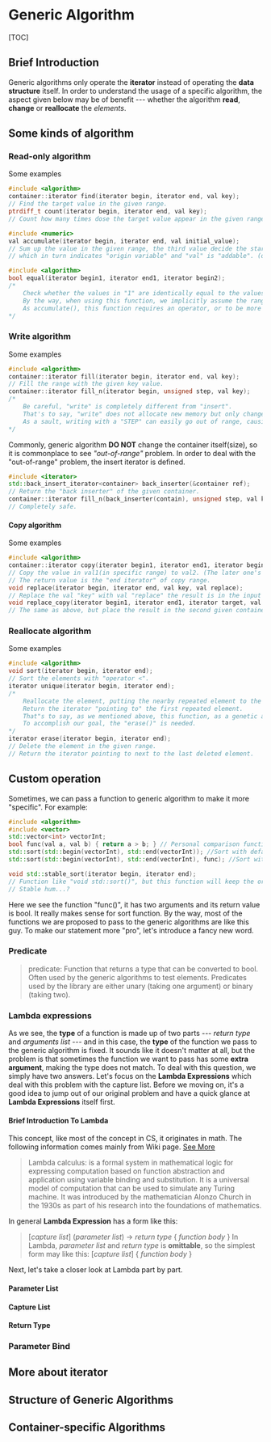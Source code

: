# Generic Algorithm

[TOC]

## Brief Introduction

Generic algorithms only operate the **iterator** instead of operating the **data structure** itself.
In order to understand the usage of a specific algorithm, the aspect given below may be of benefit --- whether the algorithm **read**, **change** or **reallocate** the *elements*.

## Some kinds of algorithm

### Read-only algorithm

Some examples

```c++
#include <algorithm>
container::iterator find(iterator begin, iterator end, val key);
// Find the target value in the given range.
ptrdiff_t count(iterator begin, iterator end, val key);
// Count how many times dose the target value appear in the given range.

#include <numeric>
val accumulate(iterator begin, iterator end, val initial_value);
// Sum up the value in the given range, the third value decide the start-up value, 
// which in turn indicates "origin variable" and "val" is "addable". (operator+ is defined)

#include <algorithm>
bool equal(iterator begin1, iterator end1, iterator begin2);
/*
    Check whether the values in "1" are identically equal to the values in "2".
    By the way, when using this function, we implicitly assume the range of "1" and "2" is the same.
    As accumulate(), this function requires an operator, or to be more specific, operator==, must be defined.
*/
```

### Write algorithm

Some examples

```c++
#include <algorithm>
container::iterator fill(iterator begin, iterator end, val key);
// Fill the range with the given key value.
container::iterator fill_n(iterator begin, unsigned step, val key);
/*  
    Be careful, "write" is completely different from "insert".
    That's to say, "write" does not allocate new memory but only changes the value.
    As a sault, writing with a "STEP" can easily go out of range, causing a disaster.
*/
```

Commonly, generic algorithm **DO NOT** change the container itself(size), so it is commonplace to see *"out-of-range"* problem.
In order to deal with the "out-of-range" problem, the insert iterator is defined.

```c++
#include <iterator>
std::back_insert_iterator<container> back_inserter(&container ref);
// Return the "back inserter" of the given container.
container::iterator fill_n(back_inserter(contain), unsigned step, val key);
// Completely safe.
```

#### Copy algorithm

Some examples

```c++
#include <algorithm>
container::iterator copy(iterator begin1, iterator end1, iterator begin2);
// Copy the value in val1(in specific range) to val2. (The later one's size needs to be larger)
// The return value is the "end iterator" of copy range.
void replace(iterator begin, iterator end, val key, val replace);
// Replace the val "key" with val "replace" the result is in the input container.
void replace_copy(iterator begin1, iterator end1, iterator target, val key, val replace);
// The same as above, but place the result in the second given container.
```

### Reallocate algorithm

Some examples

```c++
#include <algorithm>
void sort(iterator begin, iterator end);
// Sort the elements with "operator <".
iterator unique(iterator begin, iterator end);
/*
    Reallocate the element, putting the nearby repeated element to the end of the container.
    Return the iterator "pointing to" the first repeated element.
    That"s to say, as we mentioned above, this function, as a genetic algorithm, DO NOT delete the repeated element.
    To accomplish our goal, the "erase()" is needed.
*/
iterator erase(iterator begin, iterator end);
// Delete the element in the given range.
// Return the iterator pointing to next to the last deleted element.
```

## Custom operation

Sometimes, we can pass a function to generic algorithm to make it more "specific". For example:

```c++
#include <algorithm>
#include <vector>
std::vector<int> vectorInt;
bool func(val a, val b) { return a > b; } // Personal comparison function
std::sort(std::begin(vectorInt), std::end(vectorInt)); //Sort with default "operator <".
std::sort(std::begin(vectorInt), std::end(vectorInt), func); //Sort with personal function "func", in this case, "operator >" specifically.

void std::stable_sort(iterator begin, iterator end);
// Function like "void std::sort()", but this function will keep the origin order in each group.
// Stable hum...?
```

Here we see the function "func()", it has two arguments and its return value is bool. It really makes sense for sort function. By the way, most of the functions we are proposed to pass to the generic algorithms are like this guy.
To make our statement more "pro", let's introduce a fancy new word.

### Predicate

> predicate: Function that returns a type that can be converted to bool. Often used by the generic algorithms to test elements. Predicates used by the library are either unary (taking one argument) or binary (taking two).

### Lambda expressions

As we see, the **type** of a function is made up of two parts --- *return type* and *arguments list* --- and in this case, the **type** of the function we pass to the generic algorithm is fixed. It sounds like it doesn't matter at all, but the problem is that sometimes the function we want to pass has some **extra argument**, making the type does not match.
To deal with this question, we simply have two answers. Let's focus on the **Lambda Expressions** which deal with this problem with the capture list.
Before we moving on, it's a good idea to jump out of our original problem and have a quick glance at **Lambda Expressions** itself first.

#### Brief Introduction To Lambda

This concept, like most of the concept in CS, it originates in math. The following information comes mainly from Wiki page. [See More](./Lambda%20calculus%20-%20Wikipedia.html)
> Lambda calculus: is a formal system in mathematical logic for expressing computation based on function abstraction and application using variable binding and substitution. It is a universal model of computation that can be used to simulate any Turing machine. It was introduced by the mathematician Alonzo Church in the 1930s as part of his research into the foundations of mathematics.

In general **Lambda Expression** has a form like this:
> [*capture list*] (*parameter list*) -> *return type* { *function body* }
In Lambda, *parameter list* and *return type* is **omittable**, so the simplest form may like this:
> [*capture list*] { *function body* }

Next, let's take a closer look at Lambda part by part.

#### Parameter List

#### Capture List

#### Return Type

### Parameter Bind

## More about iterator

## Structure of Generic Algorithms

## Container-specific Algorithms
